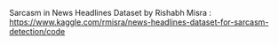 Sarcasm in News Headlines Dataset by Rishabh Misra : https://www.kaggle.com/rmisra/news-headlines-dataset-for-sarcasm-detection/code
